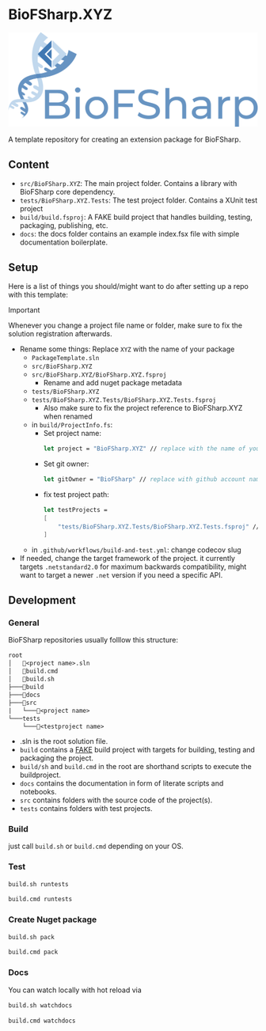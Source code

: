 ﻿# BioFSharp.XYZ

![Logo](docs/img/Logo_large.png)

A template repository for creating an extension package for BioFSharp.

## Content

- `src/BioFSharp.XYZ`: The main project folder. Contains a library with BioFSharp core dependency.
- `tests/BioFSharp.XYZ.Tests`: The test project folder. Contains a XUnit test project
- `build/build.fsproj`: A FAKE build project that handles building, testing, packaging, publishing, etc.
- `docs`: the docs folder contains an example index.fsx file with simple documentation boilerplate.

## Setup

Here is a list of things you should/might want to do after setting up a repo with this template:

> [!IMPORTANT]  
> Whenever you change a project file name or folder, make sure to fix the solution registration afterwards.

- Rename some things: Replace `XYZ` with the name of your package
  - `PackageTemplate.sln`
  - `src/BioFSharp.XYZ`
  - `src/BioFSharp.XYZ/BioFSharp.XYZ.fsproj`
    - Rename and add nuget package metadata
  - `tests/BioFSharp.XYZ`
  - `tests/BioFSharp.XYZ.Tests/BioFSharp.XYZ.Tests.fsproj`
    - Also make sure to fix the project reference to BioFSharp.XYZ when renamed
  - in `build/ProjectInfo.fs`:
    - Set project name: 
      ```fsharp
      let project = "BioFSharp.XYZ" // replace with the name of your project
      ```
    - Set git owner:
      ```fsharp
      let gitOwner = "BioFSharp" // replace with github account name or organization where repo is hosted if necessary
      ```
    - fix test project path:
      ```fsharp
      let testProjects = 
      [
          "tests/BioFSharp.XYZ.Tests/BioFSharp.XYZ.Tests.fsproj" // replace with the name of your test project
      ]
      ```
  - in `.github/workflows/build-and-test.yml`: change codecov slug
- If needed, change the target framework of the project. it currently targets `.netstandard2.0` for maximum backwards compatibility, might want to target a newer `.net` version if you need a specific API.

## Development

### General

BioFSharp repositories usually folllow this structure:

```
root
│   📄<project name>.sln
│   📄build.cmd
│   📄build.sh
├───📁build
├───📁docs
├───📁src
|   └───📁<project name>
└───tests
    └───📁<testproject name>
```

- <project name>.sln is the root solution file.
- `build` contains a [FAKE](https://fake.build/) build project with targets for building, testing and packaging the project.
- `build/sh` and `build.cmd` in the root are shorthand scripts to execute the buildproject.
- `docs` contains the documentation in form of literate scripts and notebooks. 
- `src` contains folders with the source code of the project(s).
- `tests` contains folders with test projects.

### Build

just call `build.sh` or `build.cmd` depending on your OS.

### Test

```bash
build.sh runtests
```

```bash
build.cmd runtests
```

### Create Nuget package

```bash
build.sh pack
```
```bash
build.cmd pack
```

### Docs

You can watch locally with hot reload via

```bash
build.sh watchdocs
```
```bash
build.cmd watchdocs
```